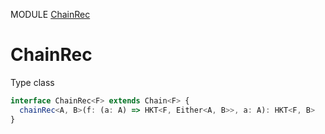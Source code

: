 MODULE [ChainRec](https://github.com/gcanti/fp-ts/blob/master/src/ChainRec.ts)
# ChainRec
Type class
```ts
interface ChainRec<F> extends Chain<F> {
  chainRec<A, B>(f: (a: A) => HKT<F, Either<A, B>>, a: A): HKT<F, B>
}
```